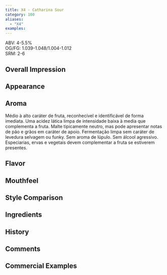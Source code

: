 ```yaml
---
title: X4 - Catharina Sour
category: 100
aliases: 
  - "X4"
examples: 
---
```


ABV: 4-5.5%  
OG/FG: 1.039-1.048/1.004-1.012  
SRM: 2-6  

## Overall Impression


## Appearance


## Aroma
Médio à alto caráter de fruta, reconhecível e identificável de forma imediata. Uma acidez lática limpa de intensidade baixa à media que complementa a fruta. Malte tipicamente neutro, mas pode apresentar notas de pão e grãos em caráter de apoio. Fermentação limpa sem caráter de levedura selvagem ou funky. Sem aroma de lúpulo. Sem álcool agressivo. Especiarias, ervas e vegetais devem complementar a fruta se estiverem presentes.

## Flavor


## Mouthfeel


## Style Comparison


## Ingredients


## History


## Comments


## Commercial Examples
